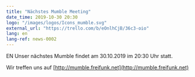 ```yaml
---
title: "Nächstes Mumble Meeting"
date_time: 2019-10-30 20:30
logo: "/images/logos/Icons_mumble.svg"
external_url: "https://trello.com/b/eOnlhCjB/36c3-oio"
lang: en
lang-ref: news-0002
---
```

EN
Unser nächstes Mumble findet am 30.10.2019 im 20:30 Uhr statt.

Wir treffen uns auf [http://mumble.freifunk.net](http://mumble.freifunk.net)